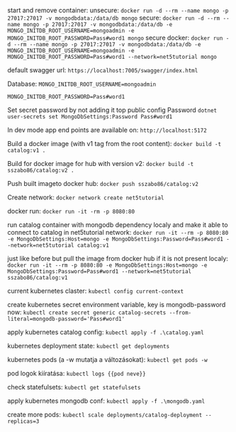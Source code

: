 start and remove container:
unsecure:
`docker run -d --rm --name mongo -p 27017:27017 -v mongodbdata:/data/db mongo`
secure:
`docker run -d --rm --name mongo -p 27017:27017 -v mongodbdata:/data/db -e MONGO_INITDB_ROOT_USERNAME=mongoadmin -e MONGO_INITDB_ROOT_PASSWORD=Pass#word1 mongo`
secure docker:
`docker run -d --rm --name mongo -p 27017:27017 -v mongodbdata:/data/db -e MONGO_INITDB_ROOT_USERNAME=mongoadmin -e MONGO_INITDB_ROOT_PASSWORD=Pass#word1 --network=net5tutorial mongo`

default swagger url:
`https://localhost:7005/swagger/index.html`

Database:
`MONGO_INITDB_ROOT_USERNAME=mongoadmin`

`MONGO_INITDB_ROOT_PASSWORD=Pass#word1`

Set secret password by not adding it top public config Password
`dotnet user-secrets set MongoDbSettings:Password Pass#word1`

In dev mode app end points are available on:
`http://localhost:5172`

Build a docker image (with v1 tag from the root content):
`docker build -t catalog:v1 .`

Build for docker image for hub with version v2:
`docker build -t sszabo86/catalog:v2 .`

Push built imageto docker hub:
`docker push sszabo86/catalog:v2`

Create network:
`docker network create net5tutorial`

docker run:
`docker run -it -rm -p 8080:80`

run catalog container with mongodb dependency localy and make it able to connect to catalog in net5tutorial network:
`docker run -it --rm -p 8080:80 -e MongoDbSettings:Host=mongo -e MongoDbSettings:Password=Pass#word1 --network=net5tutorial catalog:v1`

just like before but pull the image from docker hub if it is not present localy:
`docker run -it --rm -p 8080:80 -e MongoDbSettings:Host=mongo -e MongoDbSettings:Password=Pass#word1 --network=net5tutorial sszabo86/catalog:v1`

current kubernetes claster:
`kubectl config current-context`

create kubernetes secret environment variable, key is mongodb-password now:
`kubectl create secret generic catalog-secrets --from-literal=mongodb-password='Pass#word1'`

apply kubernetes catalog config:
`kubectl apply -f .\catalog.yaml`

kubernetes deployment state:
`kubectl get deployments`

kubernetes pods (a -w mutatja a változásokat):
`kubectl get pods -w`

pod logok kiíratása:
`kubectl logs {{pod neve}}`

check statefulsets:
`kubectl get statefulsets`

apply kubernetes mongodb conf:
`kubectl apply -f .\mongodb.yaml`

create more pods:
`kubectl scale deployments/catalog-deployment --replicas=3`
